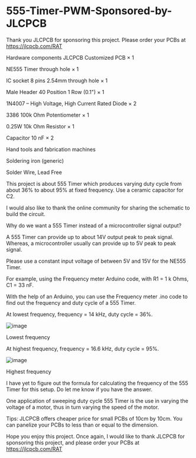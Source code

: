 # 555-Timer-PWM-Sponsored-by-JLCPCB

Thank you JLCPCB for sponsoring this project. Please order your PCBs at https://jlcpcb.com/RAT

Hardware components
JLCPCB Customized PCB ×	1

NE555 Timer through hole ×	1	

IC socket 8 pins 2.54mm through hole ×	1	

Male Header 40 Position 1 Row (0.1") ×	1	

1N4007 – High Voltage, High Current Rated Diode ×	2	

3386 100k Ohm Potentiometer ×	1	

0.25W 10k Ohm Resistor ×	1	

Capacitor 10 nF ×	2

Hand tools and fabrication machines

Soldering iron (generic)

Solder Wire, Lead Free

This project is about 555 Timer which produces varying duty cycle from about 36% to about 95% at fixed frequency. Use a ceramic capacitor for C2.

I would also like to thank the online community for sharing the schematic to build the circuit.

Why do we want a 555 Timer instead of a microcontroller signal output?

A 555 Timer can provide up to about 14V output peak to peak signal. Whereas, a microcontroller usually can provide up to 5V peak to peak signal.

Please use a constant input voltage of between 5V and 15V for the NE555 Timer.

For example, using the Frequency meter Arduino code, with R1 = 1 k Ohms, C1 = 33 nF.

With the help of an Arduino, you can use the Frequency meter .ino code to find out the frequency and duty cycle of a 555 Timer.

At lowest frequency, frequency = 14 kHz, duty cycle = 36%.

![image](https://user-images.githubusercontent.com/85741357/181508371-565dc27b-57df-4cbd-bbeb-10ea0fd26b5a.png)

Lowest frequency

At highest frequency, frequency = 16.6 kHz, duty cycle = 95%.

![image](https://user-images.githubusercontent.com/85741357/181508468-058eb018-774d-4378-907d-b588b6c69e45.png)

Highest frequency

I have yet to figure out the formula for calculating the frequency of the 555 Timer for this setup. Do let me know if you have the answer.

One application of sweeping duty cycle 555 Timer is the use in varying the voltage of a motor, thus in turn varying the speed of the motor.

Tips: JLCPCB offers cheaper price for small PCBs of 10cm by 10cm. You can panelize your PCBs to less than or equal to the dimension.

Hope you enjoy this project. Once again, I would like to thank JLCPCB for sponsoring this project, and please order your PCBs at https://jlcpcb.com/RAT
